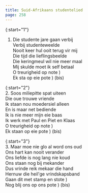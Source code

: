 ```yaml
---
title: Suid-Afrikaans studentelied
page: 258
---  
```


{:start="1"}  
1.  Die studente jare gaan verbij  
Verbij studenteweelde  
Nooit keer hul ooit terug vir mij  
Die tijd die lieflingsbeelde  
Die keringmeul wil nie meer maal  
Mij skulde moet ik self betaal  
O treurigheid op note )  
Ek sta op eie pote    ) (bis)  

{:start="2"}  
2. Soos miliepitte spat uiteen  
Die oue trouwe vriende  
Ik staan nou moedersiel alleen  
En is maar net bediende  
Ik is nie meer mijn eie baas  
Ik werk met Paul en Piet en Klaas  
O treurigheid op note )  
Ek staan op eie pote  ) (bis)  

{:start="3"}  
3. Maar moe nie glo al word ons oud  
Ons hart kan nooit verander  
Ons liefde is nog lang nie koud  
Ons staan nog bij mekander  
Dus vrinde reik mekaar die hand  
Hernuw die heil'ge vrindskapsband  
Gaan dit met stamp en stote )  
Nog blij ons op ons pote    ) (bis)  